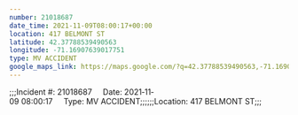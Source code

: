 ```yaml
---
number: 21018687
date_time: 2021-11-09T08:00:17+00:00
location: 417 BELMONT ST
latitude: 42.37788539490563
longitude: -71.16907639017751
type: MV ACCIDENT
google_maps_link: https://maps.google.com/?q=42.37788539490563,-71.16907639017751
---
```


;;;Incident #: 21018687     Date: 2021‐11‐09 08:00:17     Type: MV ACCIDENT;;;;;;Location: 417 BELMONT ST;;;
